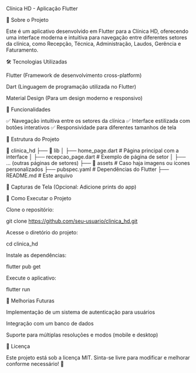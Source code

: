 Clínica HD - Aplicação Flutter

📌 Sobre o Projeto

Este é um aplicativo desenvolvido em Flutter para a Clínica HD, oferecendo uma interface moderna e intuitiva para navegação entre diferentes setores da clínica, como Recepção, Técnica, Administração, Laudos, Gerência e Faturamento.

🛠️ Tecnologias Utilizadas

Flutter (Framework de desenvolvimento cross-platform)

Dart (Linguagem de programação utilizada no Flutter)

Material Design (Para um design moderno e responsivo)

🚀 Funcionalidades

✅ Navegação intuitiva entre os setores da clínica
✅ Interface estilizada com botões interativos
✅ Responsividade para diferentes tamanhos de tela

📂 Estrutura do Projeto

📂 clinica_hd
 ├── 📁 lib
 │   ├── home_page.dart  # Página principal com a interface
 │   ├── recepcao_page.dart  # Exemplo de página de setor
 │   ├── ... (outras páginas de setores)
 ├── 📁 assets  # Caso haja imagens ou ícones personalizados
 ├── pubspec.yaml  # Dependências do Flutter
 ├── README.md  # Este arquivo

🎨 Capturas de Tela (Opcional: Adicione prints do app)

🔧 Como Executar o Projeto

Clone o repositório:

git clone https://github.com/seu-usuario/clinica_hd.git

Acesse o diretório do projeto:

cd clinica_hd

Instale as dependências:

flutter pub get

Execute o aplicativo:

flutter run

📌 Melhorias Futuras

Implementação de um sistema de autenticação para usuários

Integração com um banco de dados

Suporte para múltiplas resoluções e modos (mobile e desktop)

📄 Licença

Este projeto está sob a licença MIT. Sinta-se livre para modificar e melhorar conforme necessário! 🎉
